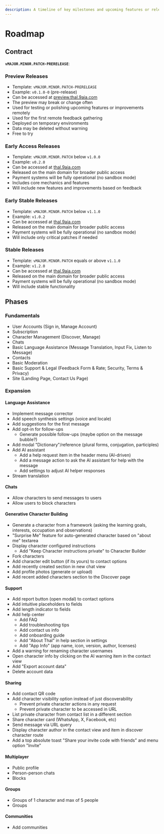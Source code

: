 ```yaml
---
description: A timeline of key milestones and upcoming features or releases.
---
```


# Roadmap

## Contract

**`vMAJOR.MINOR.PATCH-PRERELEASE`**:

### Preview Releases

- Template: `vMAJOR.MINOR.PATCH-PRERELEASE`
- Example: `v0.1.0-0` (pre-release)
- Can be accessed at [preview.thal.9aia.com](https://preview.thal.9aia.com)
- The preview may break or change often
- Used for testing or polishing upcoming features or improvements remotely
- Used for the first remote feedback gathering
- Deployed on temporary environments
- Data may be deleted without warning
- Free to try

### Early Access Releases

- Template: `vMAJOR.MINOR.PATCH` below `v1.0.0`
- Example: `v0.2.0`
- Can be accessed at [thal.9aia.com](https://thal.9aia.com)
- Released on the main domain for broader public access
- Payment systems will be fully operational (no sandbox mode)
- Includes core mechanics and features
- Will include new features and improvements based on feedback

### Early Stable Releases

- Template: `vMAJOR.MINOR.PATCH` below `v1.1.0`
- Example: `v1.0.2`
- Can be accessed at [thal.9aia.com](https://thal.9aia.com)
- Released on the main domain for broader public access
- Payment systems will be fully operational (no sandbox mode)
- Will include only critical patches if needed

### Stable Releases

- Template: `vMAJOR.MINOR.PATCH` equals or above `v1.1.0`
- Example: `v1.2.0`
- Can be accessed at [thal.9aia.com](https://thal.9aia.com)
- Released on the main domain for broader public access
- Payment systems will be fully operational (no sandbox mode)
- Will include stable functionality

## Phases

### Fundamentals

- User Accounts (Sign in, Manage Account)
- Subscription
- Character Management (Discover, Manage)
- Chats
- Basic Language Assistance (Message Translation, Input Fix, Listen to Message)
- Contacts
- Basic Moderation
- Basic Support & Legal (Feedback Form & Rate; Security, Terms & Privacy)
- Site (Landing Page, Contact Us Page)

### Expansion

#### Language Assistance

- Implement message corrector
- Add speech synthesis settings (voice and locale)
- Add suggestions for the first message
- Add opt-in for follow-ups
  - Generate possible follow-ups (maybe option on the message bubble?)
- Add modal "Dictionary"/reference (plural forms, conjugation, participles)
- Add AI assistant
  - Add a help request item in the header menu (AI-driven)
  - Add a message action to ask the AI assistant for help with the message
  - Add settings to adjust AI helper responses
- Stream translation

#### Chats

- Allow characters to send messages to users
- Allow users to block characters

#### Generative Character Building

- Generate a character from a framework (asking the learning goals, interests, occupation and observations)
- "Surprise Me" feature for auto-generated character based on "about me" textarea
- Display character configured instructions
  - Add "Keep Character instructions private" to Character Builder
- Fork characters
- Add character edit button (if its yours) to contact options
- Add recently created section in new chat view
- Add profile photos (generate or upload)
- Add recent added characters section to the Discover page

#### Support

- Add report button (open modal) to contact options
- Add intuitive placeholders to fields
- Add length indicator to fields
- Add help center
  - Add FAQ
  - Add troubleshooting tips
  - Add contact us info
  - Add onboarding guide
  - Add "About Thal" in help section in settings
  - Add "App Info" (app name, icon, version, author, licenses)
- Add a warning for renaming character usernames
- Open character info by clicking on the AI warning item in the contact view
- Add "Export account data"
- Delete account data

#### Sharing

- Add contact QR code
- Add character visibility option instead of just discoverability
  - Prevent private character actions in any request
  - Prevent private character to be accessed in URL
- List private character from contact list in a different section
- Share character card (WhatsApp, X, Facebook, etc)
- Send message via URL query
- Display character author in the contact view and item in discover character route
- Add a top absolute toast "Share your invite code with friends" and menu option "Invite"

#### Multiplayer

- Public profile
- Person-person chats
- Blocks

#### Groups

- Groups of 1 character and max of 5 people
- Groups

#### Communities

- Add communities

